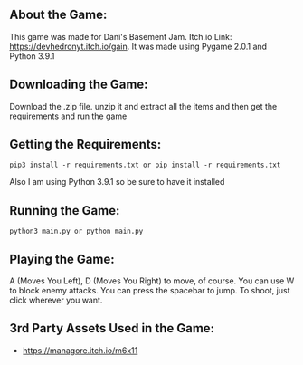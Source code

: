## About the Game:
This game was made for Dani's Basement Jam. Itch.io Link: https://devhedronyt.itch.io/gain. It was made using Pygame 2.0.1 and Python 3.9.1

## Downloading the Game:
Download the .zip file. unzip it and extract all the items and then get the requirements and run the game

## Getting the Requirements:

```
pip3 install -r requirements.txt or pip install -r requirements.txt
```

Also I am using Python 3.9.1 so be sure to have it installed

## Running the Game:

```
python3 main.py or python main.py
```

## Playing the Game:

A (Moves You Left), D (Moves You Right) to move, of course. You can use W to block enemy attacks. You can press the spacebar to jump. To shoot, just click wherever you want.

## 3rd Party Assets Used in the Game:

- https://managore.itch.io/m6x11


